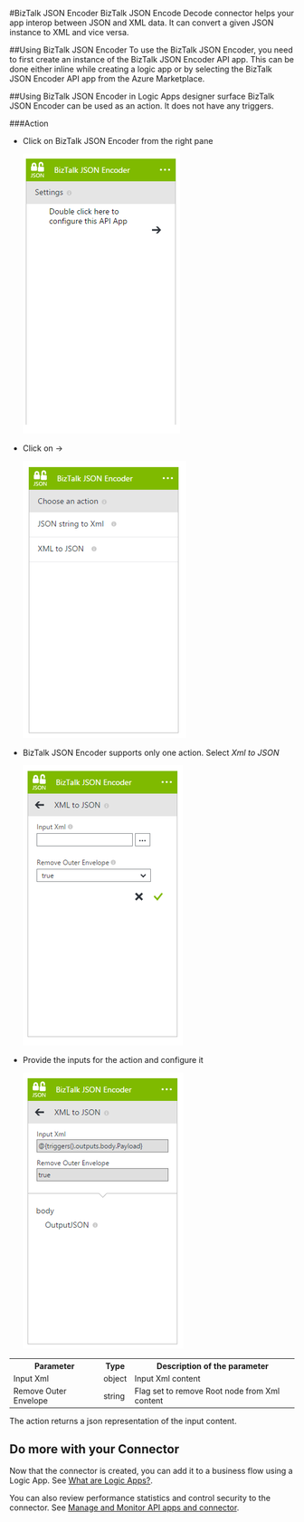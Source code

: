 <properties 
   pageTitle="BizTalk JSON Encoder" 
   description="BizTalk JSON Encoder" 
   services="app-service\logic" 
   documentationCenter=".net,nodejs,java" 
   authors="rajeshramabathiran" 
   manager="dwrede" 
   editor=""/>

<tags
   ms.service="app-service-logic"
   ms.devlang="multiple"
   ms.topic="article"
   ms.tgt_pltfrm="na"
   ms.workload="integration" 
   ms.date="06/14/2015"
   ms.author="rajram"/>

#BizTalk JSON Encoder
BizTalk JSON Encode Decode connector helps your app interop between JSON and XML data. It can convert a given JSON instance to XML and vice versa.

##Using BizTalk JSON Encoder
To use the BizTalk JSON Encoder, you need to first create an instance of the BizTalk JSON Encoder API app. This can be done either inline while creating a logic app or by selecting the BizTalk JSON Encoder API app from the Azure Marketplace.

##Using BizTalk JSON Encoder in Logic Apps designer surface
BizTalk JSON Encoder can be used as an action. It does not have any triggers.

###Action
- Click on BizTalk JSON Encoder from the right pane

	![Action settings][3]
- Click on ->

	![List of Actions][4]
- BizTalk JSON Encoder supports only one action. Select *Xml to JSON*

	![Xml to JSON input][5]
- Provide the inputs for the action and configure it

	![Encode and send configured][6]

<table>
	<tr>
		<th>Parameter</th>
		<th>Type</th>
		<th>Description of the parameter</th>
	</tr>
	<tr>
		<td>Input Xml</td>
		<td>object</td>
		<td>Input Xml content</td>
	</tr>
	<tr>
		<td>Remove Outer Envelope</td>
		<td>string</td>
		<td>Flag set to remove Root node from Xml content</td>
	</tr>
</table>

The action returns a json representation of the input content.

## Do more with your Connector
Now that the connector is created, you can add it to a business flow using a Logic App. See [What are Logic Apps?](app-service-logic-what-are-logic-apps.md).

You can also review performance statistics and control security to the connector. See [Manage  and Monitor API apps and connector](../app-service-api/app-service-api-manage-in-portal.md).

<!--References -->
[1]: app-service-logic-connector-tpm
[2]: app-service-logic-create-a-trading-partner-agreement
[3]: ./media/app-service-logic-json-encoder/ActionSettings.PNG
[4]: ./media/app-service-logic-json-encoder/ListOfActions.PNG
[5]: ./media/app-service-logic-json-encoder/EncodeInput.PNG
[6]: ./media/app-service-logic-json-encoder/EncodeConfigured.PNG